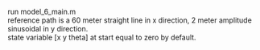 run model_6_main.m  
reference path is a 60 meter straight line in x direction, 2 meter amplitude sinusoidal in y direction.  
state variable [x y theta] at start equal to zero by default.
